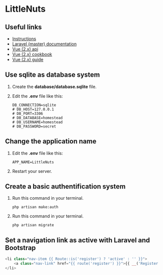 # LittleNuts

## Useful links

- [Instructions](https://github.com/becodeorg/LIE-Hamilton-1.7/tree/master/02-La-colline/02a-VueJS-Laravel)
- [Laravel (master) documentation](https://laravel.com/docs/master)
- [Vue (2.x) api](https://vuejs.org/v2/api/)
- [Vue (2.x) cookbook](https://vuejs.org/v2/cookbook/)
- [Vue (2.x) guide](https://vuejs.org/v2/guide/)


## Use sqlite as database system

1. Create the **database/database.sqlite** file.

1. Edit the **.env** file like this:

    ```env
    DB_CONNECTION=sqlite
    # DB_HOST=127.0.0.1
    # DB_PORT=3306
    # DB_DATABASE=homestead
    # DB_USERNAME=homestead
    # DB_PASSWORD=secret
    ```

## Change the application name

1. Edit the **.env** file like this:

    ```env
    APP_NAME=LittleNuts
    ```

1. Restart your server.

## Create a basic authentification system

1. Run this command in your terminal.

    ```shell
    php artisan make:auth
    ```

1. Run this command in your terminal.

    ```shell
    php artisan migrate
    ```

## Set a navigation link as active with Laravel and Bootstrap

```php
<li class="nav-item {{ Route::is('register') ? 'active' : '' }}">
    <a class="nav-link" href="{{ route('register') }}">{{ __('Register') }}</a>
</li>
```
